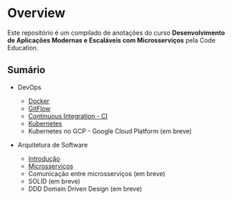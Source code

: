 # Overview

Este repositório é um compilado de anotações do curso **Desenvolvimento de Aplicações Modernas e Escaláveis com Microsserviços** pela Code Education.

## Sumário

* DevOps
    - [Docker](https://github.com/rodrigotamura/microservices/tree/master/Docker#docker)
    - [GitFlow](https://github.com/rodrigotamura/microservices/tree/master/GitFlow#gitflow)
    - [Continuous Integration - CI](https://github.com/rodrigotamura/microservices/tree/master/CI#ci---continuous-integration)
    - [Kubernetes](https://github.com/rodrigotamura/microservices/tree/master/Kubernetes#kubernetes)
    - Kubernetes no GCP - Google Cloud Platform (em breve)

* Arquitetura de Software
    - [Introdução](https://github.com/rodrigotamura/microservices/tree/master/SoftwareArchitecture#arquitetura-de-software---fundamentos)
    - [Microsserviços](https://github.com/rodrigotamura/microservices/tree/master/SoftwareArchitecture#microservi%C3%A7os)
    - Comunicação entre microsserviços (em breve)
    - SOLID (em breve)
    - DDD Domain Driven Design (em breve)